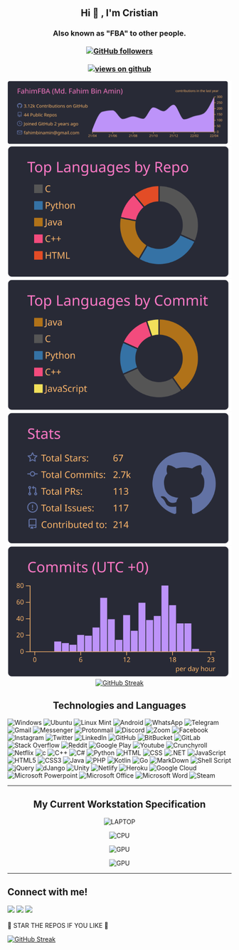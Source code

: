 <h2 align="center"> Hi 👋 , I'm Cristian <br/></h2> 
<h3 align="center">Also known as "FBA" to other people. <br> <br>
  <a href="https://github.com/FahimFBA" target="_blank">
    <img alt="GitHub followers" src="https://img.shields.io/github/followers/FahimFBA?label=Github%20followers&style=for-the-badge">
  </a> <br> <br>
  <a href="https://github.com/FahimFBA" target="_blank">
    <img src="https://komarev.com/ghpvc/?username=FahimFBA&label=Views&color=brightgreen&style=flat-square" alt="views on github" />
  </a>
  </h3> 
      
               
     
<div align="center">

[![](https://raw.githubusercontent.com/FahimFBA/FahimFBA/master/profile-summary-card-output/dracula/0-profile-details.svg)](https://github.com/vn7n24fzkq/github-profile-summary-cards)
[![](https://raw.githubusercontent.com/FahimFBA/FahimFBA/master/profile-summary-card-output/dracula/1-repos-per-language.svg)](https://github.com/vn7n24fzkq/github-profile-summary-cards) [![](https://raw.githubusercontent.com/FahimFBA/FahimFBA/master/profile-summary-card-output/dracula/2-most-commit-language.svg)](https://github.com/vn7n24fzkq/github-profile-summary-cards)
[![](https://raw.githubusercontent.com/FahimFBA/FahimFBA/master/profile-summary-card-output/dracula/3-stats.svg)](https://github.com/vn7n24fzkq/github-profile-summary-cards) [![](https://raw.githubusercontent.com/FahimFBA/FahimFBA/master/profile-summary-card-output/dracula/4-productive-time.svg)](https://github.com/vn7n24fzkq/github-profile-summary-cards)
[![GitHub Streak](https://github-readme-streak-stats.herokuapp.com?user=CristiiiSE&hide_border=true)](https://git.io/streak-stats)

</div>

<h2 align="center">
Technologies and Languages </h2>

![Windows](https://img.shields.io/badge/Windows-0078D6?style=flat-square&logoColor=white)
![Ubuntu](https://img.shields.io/badge/Ubuntu-E95420?style=flat-square&logo=ubuntu&logoColor=white)
![Linux Mint](https://img.shields.io/badge/Linux_Mint-87CF3E?style=flat-square&logo=linux-mint&logoColor=white)
![Android](https://img.shields.io/badge/Android-3DDC84?style=flat-square&logo=android&logoColor=white)
![WhatsApp](https://img.shields.io/badge/WhatsApp-25D366?style=flat-square&logo=whatsapp&logoColor=white)
![Telegram](https://img.shields.io/badge/Telegram-2CA5E0?style=flat-square&logo=telegram&logoColor=white)
![Gmail](https://img.shields.io/badge/Gmail-D14836?style=flat-square&logo=gmail&logoColor=white)
![Messenger](https://img.shields.io/badge/Messenger-00B2FF?style=flat-square&logo=messenger&logoColor=white)
![Protonmail](https://img.shields.io/badge/ProtonMail-8B89CC?style=flat-square&logo=protonmail&logoColor=white)
![Discord](https://img.shields.io/badge/Discord-7289DA?style=flat-square&logo=discord&logoColor=white)
![Zoom](https://img.shields.io/badge/Zoom-2D8CFF?style=flat-square&logo=zoom&logoColor=white)
![Facebook](https://img.shields.io/badge/Facebook-1877F2?style=flat-square&logo=facebook&logoColor=white)
![Instagram](https://img.shields.io/badge/Instagram-E4405F?style=flat-square&logo=instagram&logoColor=white)
![Twitter](https://img.shields.io/badge/Twitter-1DA1F2?style=flat-square&logo=twitter&logoColor=white)
![LinkedIn](https://img.shields.io/badge/LinkedIn-0077B5?style=flat-square&logo=linkedin&logoColor=white)
![GitHub](https://img.shields.io/badge/-GitHub-181717?style=flat-square&logo=github)
![BitBucket](https://img.shields.io/badge/-BitBucket-darkblue?style=flat-square&logo=bitbucket)
![GitLab](https://img.shields.io/badge/GitLab-330F63?style=flat-square&logo=gitlab&logoColor=white)
![Stack Overflow](https://img.shields.io/badge/Stack_Overflow-FE7A16?style=flat-square&logo=stack-overflow&logoColor=white)
![Reddit](https://img.shields.io/badge/Reddit-FF4500?style=flat-square&logo=reddit&logoColor=white)
![Google Play](https://img.shields.io/badge/Google_Play-414141?style=flat-square&logo=google-play&logoColor=white)
![Youtube](https://img.shields.io/badge/YouTube-FF0000?style=flat-square&logo=youtube&logoColor=white)
![Crunchyroll](https://img.shields.io/badge/Crunchyroll-F47521?style=flat-square&logo=crunchyroll&logoColor=white)
![Netflix](https://img.shields.io/badge/Netflix-E50914?style=flat-square&logo=netflix&logoColor=white)
![c](https://img.shields.io/badge/C-00599C?style=flat-square&logo=c&logoColor=white)
![C++](https://img.shields.io/badge/-C++-007ACC?style=flat-square&logo=cplusplus&logoColor=white)
![C#](https://img.shields.io/badge/C%23-239120?style=flat-square&logo=c-sharp&logoColor=white)
![Python](https://img.shields.io/badge/Python-14354C?style=flat-square&logo=python&logoColor=white)
![HTML](https://img.shields.io/badge/HTML-239120?style=flat-square&logo=html5&logoColor=white)
![CSS](https://img.shields.io/badge/CSS-239120?&style=flat-square&logo=css3&logoColor=white)
![.NET](https://img.shields.io/badge/.NET-5C2D91?style=flat-square&logo=.net&logoColor=white)
![JavaScript](https://img.shields.io/badge/-JavaScript-black?style=flat-square&logo=javascript)
![HTML5](https://img.shields.io/badge/HTML5-E34F26?style=flat-square&logo=html5&logoColor=white)
![CSS3](https://img.shields.io/badge/CSS3-1572B6?style=flat-square&logo=css3&logoColor=white)
![Java](https://img.shields.io/badge/-Java-007396?style=flat-square&logo=java)
![PHP](https://img.shields.io/badge/PHP-777BB4?style=flat-square&logo=php&logoColor=white)
![Kotlin](https://img.shields.io/badge/Kotlin-0095D5?&style=flat-square&logo=kotlin&logoColor=white)
![Go](https://img.shields.io/badge/Go-00ADD8?style=flat-square&logo=go&logoColor=white)
![MarkDown](https://img.shields.io/badge/Markdown-000000?style=flat-square&logo=markdown&logoColor=white)
![Shell Script](https://img.shields.io/badge/Shell_Script-121011?style=flat-square&logo=gnu-bash&logoColor=white)
![jQuery](https://img.shields.io/badge/jQuery-0769AD?style=flat-square&logo=jquery&logoColor=white)
![dJango](https://img.shields.io/badge/Django-092E20?style=flat-square&logo=django&logoColor=white)
![Unity](https://img.shields.io/badge/Unity-100000?style=flat-square&logo=unity&logoColor=white)
![Netlify](https://img.shields.io/badge/Netlify-00C7B7?style=flat-square&logo=netlify&logoColor=white)
![Heroku](https://img.shields.io/badge/Heroku-430098?style=flat-square&logo=heroku&logoColor=white)
![Google Cloud](https://img.shields.io/badge/Google_Cloud-4285F4?style=flat-square&logo=google-cloud&logoColor=white)
![Microsoft Powerpoint](https://img.shields.io/badge/Microsoft_PowerPoint-B7472A?style=flat-square&logo=microsoft-powerpoint&logoColor=white)
![Microsoft Office](https://img.shields.io/badge/Microsoft_Office-D83B01?style=flat-square&logo=microsoft-office&logoColor=white)
![Microsoft Word](https://img.shields.io/badge/Microsoft_Word-2B579A?style=flat-square&logo=microsoft-word&logoColor=white)
![Steam](https://img.shields.io/badge/Steam-000000?style=flat-square&logo=steam&logoColor=white) 

-------------------------------------------------------------------------------------------------------------------------------------------------------


<h2 align="center">
My Current Workstation Specification </h2>

<div align="center">
	

![LAPTOP](https://img.shields.io/badge/Windows-ASUS_Vivobook_15-0078D6?style=for-the-badge&logo=windows&logoColor=white)
<br> 
	
![CPU](https://img.shields.io/badge/Intel-Core_i7_1065G7-0071C5?style=for-the-badge&logo=intel&logoColor=white) 
<br>

![GPU](https://img.shields.io/badge/NVIDIA-MX330-76B900?style=for-the-badge&logo=nvidia&logoColor=white) 
<br>

![GPU](https://img.shields.io/badge/NVIDIA-MX330-76B900?style=for-the-badge&logo=nvidia&logoColor=white) 
<br>




</div>

---------------------------------------------------------------------------------------------------------------------------------------------------------------------------------

<h2>Connect with me!</h2>
 
[<img src="https://img.shields.io/badge/Instagram-E4405F?style=for-the-badge&logo=instagram&logoColor=white" />](https://www.instagram.com/acristian007) [<img src = "https://img.shields.io/badge/twitter-%2320A1F1.svg?&style=for-the-badge&logo=twitter&logoColor=white">](https://twitter.com/CristiiiSE)  [<img src = "https://img.shields.io/badge/Snapchat-FFFC00?style=for-the-badge&logo=snapchat&logoColor=white">](https://t.snapchat.com/zlXVufNj)
<br> <br>
🌟 STAR THE REPOS IF YOU LIKE 🌟



[![GitHub Streak](https://github-readme-streak-stats.herokuapp.com?user=CristiiiSE&hide_border=true)](https://git.io/streak-stats)



</div>
